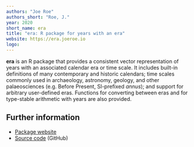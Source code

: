 ```yaml
---
authors: "Joe Roe"
authors_short: "Roe, J."
year: 2020
short_name: era
title: "era: R package for years with an era"
website: https://era.joeroe.io
logo: 
---
```


**era** is an R package that provides a consistent vector representation of years with an associated calendar era or time scale. 
It includes built-in definitions of many contemporary and historic calendars; 
time scales commonly used in archaeology, astronomy, geology, and other palaeosciences (e.g. Before Present, SI-prefixed *annus*); 
and support for arbitrary user-defined eras. 
Functions for converting between eras and for type-stable arithmetic with years are also provided.

## Further information

* [Package website](https://era.joeroe.io)
* [Source code](https://github.com/joeroe/era) (GitHub)

